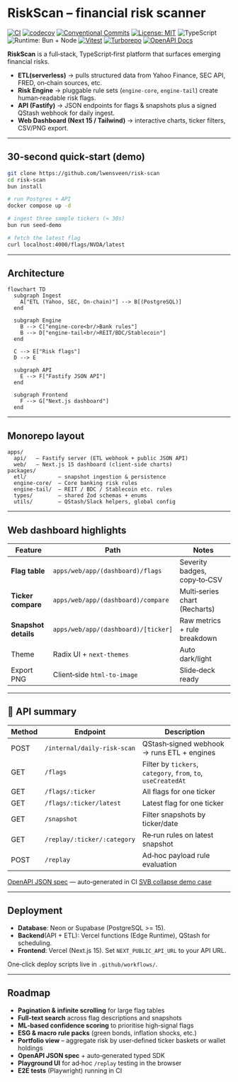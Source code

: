 # RiskScan – financial risk scanner

[![CI](https://github.com/lwensveen/risk-scan/actions/workflows/ci.yml/badge.svg)](https://github.com/lwensveen/risk-scan/actions/workflows/ci.yml)
[![codecov](https://codecov.io/gh/lwensveen/risk-scan/branch/main/graph/badge.svg)](https://codecov.io/gh/lwensveen/risk-scan)
[![Conventional Commits](https://img.shields.io/badge/Conventional%20Commits-1.0.0-yellow.svg)](https://www.conventionalcommits.org/en/v1.0.0/)
[![License: MIT](https://img.shields.io/badge/license-MIT-blue.svg)](LICENSE)
![TypeScript](https://img.shields.io/badge/TypeScript-5.x-3178c6.svg)
![Runtime: Bun + Node](https://img.shields.io/badge/runtime-bun%20%2B%20node-000?logo=bun\&logoColor=fff)
[![Vitest](https://img.shields.io/badge/tested%20with-vitest-6E9F18.svg)](https://vitest.dev/)
[![Turborepo](https://img.shields.io/badge/monorepo-turborepo-000000.svg?logo=vercel\&logoColor=white)](https://turbo.build/repo)
[![OpenAPI Docs](https://img.shields.io/badge/docs-openapi-blue.svg)](https://lwensveen.github.io/risk-scan/)

**RiskScan** is a full‑stack, TypeScript‑first platform that surfaces emerging financial risks.

- **ETL(serverless)** → pulls structured data from Yahoo Finance, SEC API, FRED, on‑chain sources, etc.
- **Risk Engine** → pluggable rule sets (`engine‑core`, `engine‑tail`) create human‑readable risk flags.
- **API (Fastify)** → JSON endpoints for flags & snapshots plus a signed QStash webhook for daily ingest.
- **Web Dashboard (Next 15 / Tailwind)** → interactive charts, ticker filters, CSV/PNG export.

---

## 30‑second quick‑start (demo)

```bash
git clone https://github.com/lwensveen/risk-scan
cd risk-scan
bun install

# run Postgres + API
docker compose up -d

# ingest three sample tickers (≈ 30s)
bun run seed-demo

# fetch the latest flag
curl localhost:4000/flags/NVDA/latest
```

---

## Architecture

```mermaid
flowchart TD
  subgraph Ingest
    A["ETL (Yahoo, SEC, On-chain)"] --> B[(PostgreSQL)]
  end

  subgraph Engine
    B --> C["engine-core<br/>Bank rules"]
    B --> D["engine-tail<br/>REIT/BDC/Stablecoin"]
  end

  C --> E["Risk flags"]
  D --> E

  subgraph API
    E --> F["Fastify JSON API"]
  end

  subgraph Frontend
    F --> G["Next.js dashboard"]
  end
```

---

## Monorepo layout

```
apps/
  api/   – Fastify server (ETL webhook + public JSON API)
  web/   – Next.js 15 dashboard (client‑side charts)
packages/
  etl/          – snapshot ingestion & persistence
  engine-core/  – Core banking risk rules
  engine-tail/  – REIT / BDC / Stablecoin etc. rules
  types/        – shared Zod schemas + enums
  utils/        – QStash/Slack helpers, global config
```

---

## Web dashboard highlights

| Feature              | Path                                | Notes                         |
|----------------------|-------------------------------------|-------------------------------|
| **Flag table**       | `apps/web/app/(dashboard)/flags`    | Severity badges, copy‑to‑CSV  |
| **Ticker compare**   | `apps/web/app/(dashboard)/compare`  | Multi‑series chart (Recharts) |
| **Snapshot details** | `apps/web/app/(dashboard)/[ticker]` | Raw metrics + rule breakdown  |
| Theme                | Radix UI + `next-themes`            | Auto dark/light               |
| Export PNG           | Client‑side `html-to-image`         | Slide‑deck ready              |

---

## 🔌 API summary

| Method | Endpoint                    | Description                                                   |
|--------|-----------------------------|---------------------------------------------------------------|
| POST   | `/internal/daily-risk-scan` | QStash‑signed webhook → runs ETL + engines                    |
| GET    | `/flags`                    | Filter by `tickers`, `category`, `from`, `to`, `useCreatedAt` |
| GET    | `/flags/:ticker`            | All flags for one ticker                                      |
| GET    | `/flags/:ticker/latest`     | Latest flag for one ticker                                    |
| GET    | `/snapshot`                 | Filter snapshots by ticker/date                               |
| GET    | `/replay/:ticker/:category` | Re‑run rules on latest snapshot                               |
| POST   | `/replay`                   | Ad‑hoc payload rule evaluation                                |

[OpenAPI JSON spec](https://lwensveen.github.io/risk-scan/openapi.json) — auto‑generated in CI
[SVB collapse demo case](https://lwensveen.github.io/risk-scan/svb-case.html)

---

## Deployment

- **Database**: Neon or Supabase (PostgreSQL >= 15).
- **Backend**(API + ETL): Vercel functions (Edge Runtime), QStash for scheduling.
- **Frontend**: Vercel (Next.js 15). Set `NEXT_PUBLIC_API_URL` to your API URL.

One‑click deploy scripts live in `.github/workflows/`.

---

## Roadmap

- **Pagination & infinite scrolling** for large flag tables
- **Full-text search** across flag descriptions and snapshots
- **ML‑based confidence scoring** to prioritise high‑signal flags
- **ESG & macro rule packs** (green bonds, inflation shocks, etc.)
- **Portfolio view** – aggregate risk by user‑defined ticker baskets or wallet holdings
- **OpenAPI JSON spec** + auto‑generated typed SDK
- **Playground UI** for ad‑hoc `/replay` testing in the browser
- **E2E tests** (Playwright) running in CI
